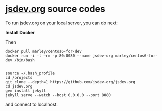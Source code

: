 # [jsdev.org](http://jsdev.org) source codes

To run jsdev.org on your local server, you can do next:

**Install Docker**

Then

    docker pull marley/centos6-for-dev
    docker run -i -t –rm -p 80:8080 –-name jsdev-org marley/centos6-for-dev /bin/bash


    source ~/.bash_profile
    cd /projects
    git clone --depth=1 https://github.com/jsdev-org/jsdev.org
    cd jsdev.org
    gem install jekyll
    jekyll serve --watch --host 0.0.0.0 --port 8080


and connect to localhost.
